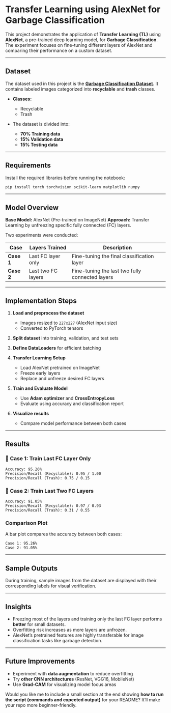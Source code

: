 # Transfer Learning using AlexNet for Garbage Classification

This project demonstrates the application of **Transfer Learning (TL)** using **AlexNet**, a pre-trained deep learning model, for **Garbage Classification**. The experiment focuses on fine-tuning different layers of AlexNet and comparing their performance on a custom dataset.

---

## Dataset

The dataset used in this project is the **[Garbage Classification Dataset](https://www.kaggle.com/datasets/alincijov/self-driving-cars)**.
It contains labeled images categorized into **recyclable** and **trash** classes.

* **Classes:**

  * Recyclable
  * Trash

* The dataset is divided into:

  * **70% Training data**
  * **15% Validation data**
  * **15% Testing data**

---

## Requirements

Install the required libraries before running the notebook:

```bash
pip install torch torchvision scikit-learn matplotlib numpy
```

---

## Model Overview

**Base Model:** AlexNet (Pre-trained on ImageNet)
**Approach:** Transfer Learning by unfreezing specific fully connected (FC) layers.

Two experiments were conducted:

| Case       | Layers Trained     | Description                                     |
| ---------- | ------------------ | ----------------------------------------------- |
| **Case 1** | Last FC layer only | Fine-tuning the final classification layer      |
| **Case 2** | Last two FC layers | Fine-tuning the last two fully connected layers |

---

## Implementation Steps

1. **Load and preprocess the dataset**

   * Images resized to `227x227` (AlexNet input size)
   * Converted to PyTorch tensors

2. **Split dataset** into training, validation, and test sets

3. **Define DataLoaders** for efficient batching

4. **Transfer Learning Setup**

   * Load AlexNet pretrained on ImageNet
   * Freeze early layers
   * Replace and unfreeze desired FC layers

5. **Train and Evaluate Model**

   * Use **Adam optimizer** and **CrossEntropyLoss**
   * Evaluate using accuracy and classification report

6. **Visualize results**

   * Compare model performance between both cases

---

## Results

### 🔹 Case 1: Train Last FC Layer Only

```
Accuracy: 95.26%
Precision/Recall (Recyclable): 0.95 / 1.00
Precision/Recall (Trash): 0.75 / 0.15
```

### 🔹 Case 2: Train Last Two FC Layers

```
Accuracy: 91.05%
Precision/Recall (Recyclable): 0.97 / 0.93
Precision/Recall (Trash): 0.31 / 0.55
```

### Comparison Plot

A bar plot compares the accuracy between both cases:

```
Case 1: 95.26%
Case 2: 91.05%
```

---

## Sample Outputs

During training, sample images from the dataset are displayed with their corresponding labels for visual verification.

---

## Insights

* Freezing most of the layers and training only the last FC layer performs **better** for small datasets.
* Overfitting risk increases as more layers are unfrozen.
* AlexNet’s pretrained features are highly transferable for image classification tasks like garbage detection.

---

## Future Improvements

* Experiment with **data augmentation** to reduce overfitting
* Try **other CNN architectures** (ResNet, VGG16, MobileNet)
* Use **Grad-CAM** for visualizing model focus areas

Would you like me to include a small section at the end showing **how to run the script (commands and expected output)** for your README? It’ll make your repo more beginner-friendly.
